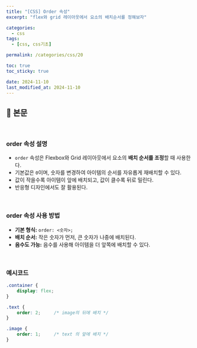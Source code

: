 ```yaml
---
title: "[CSS] Order 속성"
excerpt: "flex와 grid 레이아웃에서 요소의 배치순서를 정해보자"

categories:
  - css
tags:
  - [css, css기초]

permalink: /categories/css/20

toc: true
toc_sticky: true

date: 2024-11-10
last_modified_at: 2024-11-10
---
```


## 🦥 본문

<br>


### order 속성 설명

- `order` 속성은 Flexbox와 Grid 레이아웃에서 요소의 **배치 순서를 조정**할 때 사용한다.
- 기본값은 `0`이며, 숫자를 변경하여 아이템의 순서를 자유롭게 재배치할 수 있다.
- 값이 작을수록 아이템이 앞에 배치되고, 값이 클수록 뒤로 밀린다.
- 반응형 디자인에서도 잘 활용된다.

<br>


### order 속성 사용 방법

- **기본 형식:** `order: <숫자>;`
- **배치 순서:** 작은 숫자가 먼저, 큰 숫자가 나중에 배치된다.
- **음수도 가능:** 음수를 사용해 아이템을 더 앞쪽에 배치할 수 있다.

<br>

### 예시코드

```css
.container {
    display: flex;
}

.text {
    order: 2;     /* image의 뒤에 배치 */
}

.image {          
    order: 1;     /* text 의 앞에 배치 */
}
```

<br>
<br>